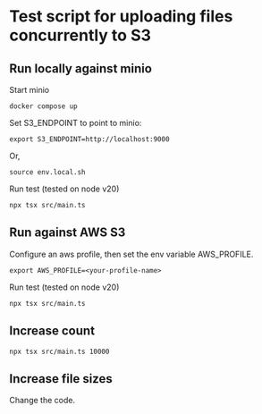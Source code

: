 # Test script for uploading files concurrently to S3

## Run locally against minio

Start minio

```
docker compose up
```

Set S3_ENDPOINT to point to minio:

```
export S3_ENDPOINT=http://localhost:9000
```

Or,

```
source env.local.sh
```

Run test (tested on node v20)

```
npx tsx src/main.ts
```

## Run against AWS S3

Configure an aws profile, then set the env variable AWS_PROFILE.

```
export AWS_PROFILE=<your-profile-name>
```

Run test (tested on node v20)

```
npx tsx src/main.ts
```

## Increase count

```
npx tsx src/main.ts 10000
```

## Increase file sizes

Change the code.
